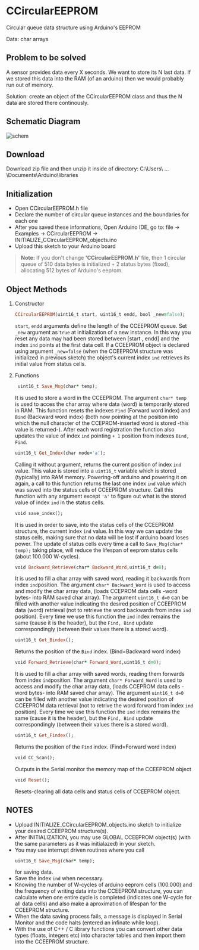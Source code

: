 # CCircularEEPROM
Circular queue data structure using Arduino's EEPROM 

Data: char arrays

## Problem to be solved
A sensor provides data every X seconds. We want to store its N last data. If we stored this data into the RAM (of an arduino) then we would probably run out of memory. 

Solution: create an object of the CCircularEEPROM class and thus the N data are stored there continously.

## Schematic Diagram

![schem](https://user-images.githubusercontent.com/131445812/236678293-0fdcb670-87dc-410a-a17d-baaf2beda8e8.jpg)



## Download
Download zip file and then unzip it inside of directory: C:\Users\ ... \Documents\Arduino\libraries 


## Initialization

- Open CCircularEEPROM.h file
- Declare the number of circular queue instances and the boundaries for each one
- After you saved these informations, Open Arduino IDE, go to: file -> Examples -> CCircularEEPROM -> INITIALIZE_CCircularEEPROM_objects.ino
- Upload this sketch to your Arduino board

> **Note:** If you don't change **'CCircularEEPROM.h'** file, then 1 circular queue of 510 data bytes is initialized + 2 status bytes (fixed), allocating 512 bytes of Arduino's eeprom.

## Object Methods


   
1. Constructor
    ```ruby
    CCircularEEPROM(uint16_t start, uint16_t endd, bool _new=false); 
    ```
    ```start```, ```endd``` arguments define the length of the CCEEPROM queue. Set ```_new``` argument as ```true``` at initialization  of a new instance. In this way you reset any data may had been stored between [start , endd] and the index ```ind``` points at the first data cell. If a CCEEPROM object is declared using argument ```_new=false``` (when the CCEEPROM structure was initialized in previous sketch) the object's current index ```ind``` retrieves its initial value from status cells.

2. Functions
   ```ruby
    uint16_t Save_Msg(char* temp);
    ```
     It is used to store a word in the CCEEPROM. The argument ```char* temp ``` is used to acces the char array where data (word) is temporarily stored in RAM. This function resets the indexes ```Find``` (Forward word index) and ```Bind``` (Backward word index) (both now pointing at the position into which the null character of the CCEPROM-inserted word is stored -this value is returned-). After each word registration the function also updates the value of index ```ind``` pointing ```+ 1``` position from indexes ```Bind, Find```.
     
    ```ruby
    uint16_t Get_Index(char mode='a');
    ```
     Calling it without argument, returns the current position of index ```ind``` value. This value is stored into a ```uint16_t``` variable which is stored (typically) into RAM memory. Powering-off arduino and powering it on again, a call to this function returns the last one index ```ind``` value which was saved into the status cells of CCEEPROM structure. Call this function with any argument except ```'a'``` to figure out what is the stored value of index ```ind``` in the status cells.
     
    ```ruby
    void save_index();
    ```
     It is used in order to save, into the status cells of the CCEEPROM structure, the current index ```ind``` value. In this way we can update the status cells, making sure that no data will be lost if arduino board loses power. The update of status cells every time a call to ```Save_Msg(char* temp);``` taking place, will reduce the lifespan of eeprom status cells (about 100.000 W-cycles). 
     
    ```ruby
    void Backward_Retrieve(char* Backward_Word,uint16_t d=0);
    ```
     It is used to fill a char array with saved word, reading it backwards from index ```ind```position. The argument ```char* Backward_Word``` is used to access and modify the char array data, (loads CCEPROM data cells -word bytes- into RAM saved char array). The argument ```uint16_t d=0``` can be filled with another value indicating the desired position of CCEEPROM data (word) retrieval (not to retrieve the word backwards from index ```ind``` position). Every time we use this function the ```ind``` index remains the same (cause it is the header), but the ```Find, Bind``` update correspondingly (between their values there is a stored word).
    
    ```ruby
    uint16_t Get_Bindex();
    ```
     Returns the position of the ```Bind``` index. (Bind=Backward word index)
    ```ruby
    void Forward_Retrieve(char* Forward_Word,uint16_t d=0);
    ```
     It is used to fill a char array with saved words, reading them forwards from index ```ind```position. The argument ```char* Forward_Word``` is used to access and modify the char array data, (loads CCEPROM data cells -word bytes- into RAM saved char array). The argument ```uint16_t d=0``` can be filled with another value indicating the desired position of CCEEPROM data retrieval (not to retrive the word forward from index ```ind``` position). Every time we use this function the ```ind``` index remains the same (cause it is the header), but the ```Find, Bind``` update correspondingly (between their values there is a stored word).
    ```ruby
    uint16_t Get_Findex();
    ```
     Returns the position of the ```Find``` index. (Find=Forward word index)
    ```ruby
    void CC_Scan();
    ```
     Outputs in the Serial monitor the memory map of the CCEEPROM object
    ```ruby
    void Reset();  
    ```
     Resets-clearing all data cells and status cells of CCEEPROM object.
     
## NOTES
- Upload INITIALIZE_CCircularEEPROM_objects.ino sketch to initialize your desired CCEEPROM structure(s).
- After INITIALIZATION, you may use GLOBAL CCEEPROM object(s) (with the same parameters as it was initialazed) in your sketch.
- You may use interrupt driven routines where you call 
    ```ruby
    uint16_t Save_Msg(char* temp);
    ```
  for saving data.
- Save the index ```ind``` when necessary.
- Knowing the number of W-cycles of arduino eeprom cells (100.000) and the frequency of writing data into the CCEEPROM structure, you can calculate when one entire cycle is completed (indicates one W-cycle for all data cells) and also make a aproximation of lifespan for the CCEEPROM structure.
- When the data saving process fails, a message is displayed in Serial Monitor and the code halts (entered an infinate while loop).
- With the use of C++ / C library functions you can convert other data types (floats, integers etc) into character tables and then import them into the CCEEPROM structure.
    
    
    
   
   
     


